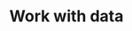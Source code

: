 ---
linkTitle: "Work with data"
title: "Work with data"
weight: 200
layout: "empty"
type: "docs"
empty_node: true
open_on_desktop: true
header_only: true
---
